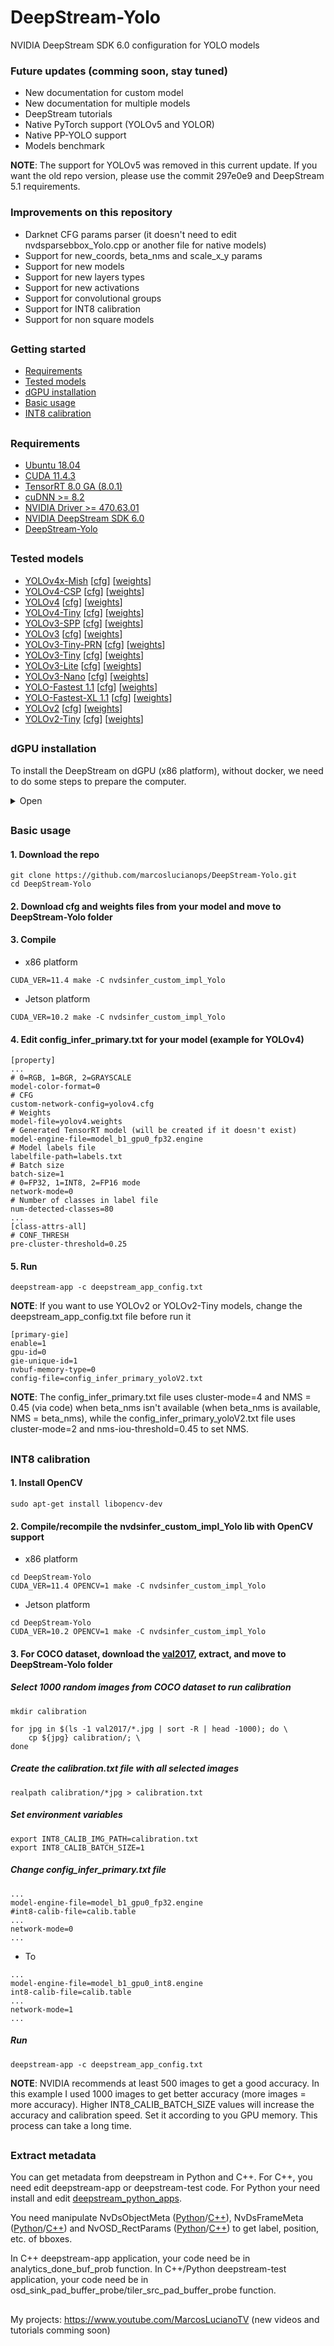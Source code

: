 # DeepStream-Yolo

NVIDIA DeepStream SDK 6.0 configuration for YOLO models

### Future updates (comming soon, stay tuned)

* New documentation for custom model
* New documentation for multiple models
* DeepStream tutorials
* Native PyTorch support (YOLOv5 and YOLOR)
* Native PP-YOLO support
* Models benchmark

**NOTE**: The support for YOLOv5 was removed in this current update. If you want the old repo version, please use the commit 297e0e9 and DeepStream 5.1 requirements.

### Improvements on this repository

* Darknet CFG params parser (it doesn't need to edit nvdsparsebbox_Yolo.cpp or another file for native models)
* Support for new_coords, beta_nms and scale_x_y params
* Support for new models
* Support for new layers types
* Support for new activations
* Support for convolutional groups
* Support for INT8 calibration
* Support for non square models

##

### Getting started

* [Requirements](#requirements)
* [Tested models](#tested-models)
* [dGPU installation](#dgpu-installation)
* [Basic usage](#basic-usage)
* [INT8 calibration](#int8-calibration)

##

### Requirements

* [Ubuntu 18.04](https://releases.ubuntu.com/18.04.6/)
* [CUDA 11.4.3](https://developer.nvidia.com/cuda-toolkit)
* [TensorRT 8.0 GA (8.0.1)](https://developer.nvidia.com/tensorrt)
* [cuDNN >= 8.2](https://developer.nvidia.com/cudnn)
* [NVIDIA Driver >= 470.63.01](https://www.nvidia.com.br/Download/index.aspx)
* [NVIDIA DeepStream SDK 6.0](https://developer.nvidia.com/deepstream-sdk)
* [DeepStream-Yolo](https://github.com/marcoslucianops/DeepStream-Yolo)

##

### Tested models
* [YOLOv4x-Mish](https://github.com/AlexeyAB/darknet) [[cfg](https://raw.githubusercontent.com/AlexeyAB/darknet/master/cfg/yolov4x-mish.cfg)] [[weights](https://github.com/AlexeyAB/darknet/releases/download/darknet_yolo_v4_pre/yolov4x-mish.weights)]
* [YOLOv4-CSP](https://github.com/WongKinYiu/ScaledYOLOv4/tree/yolov4-csp) [[cfg](https://raw.githubusercontent.com/AlexeyAB/darknet/master/cfg/yolov4-csp.cfg)] [[weights](https://github.com/AlexeyAB/darknet/releases/download/darknet_yolo_v4_pre/yolov4-csp.weights)]
* [YOLOv4](https://github.com/AlexeyAB/darknet) [[cfg](https://raw.githubusercontent.com/AlexeyAB/darknet/master/cfg/yolov4.cfg)] [[weights](https://github.com/AlexeyAB/darknet/releases/download/darknet_yolo_v3_optimal/yolov4.weights)]
* [YOLOv4-Tiny](https://github.com/AlexeyAB/darknet) [[cfg](https://raw.githubusercontent.com/AlexeyAB/darknet/master/cfg/yolov4-tiny.cfg)] [[weights](https://github.com/AlexeyAB/darknet/releases/download/darknet_yolo_v4_pre/yolov4-tiny.weights)]
* [YOLOv3-SPP](https://github.com/pjreddie/darknet) [[cfg](https://raw.githubusercontent.com/pjreddie/darknet/master/cfg/yolov3-spp.cfg)] [[weights](https://pjreddie.com/media/files/yolov3-spp.weights)]
* [YOLOv3](https://github.com/pjreddie/darknet) [[cfg](https://raw.githubusercontent.com/pjreddie/darknet/master/cfg/yolov3.cfg)] [[weights](https://pjreddie.com/media/files/yolov3.weights)]
* [YOLOv3-Tiny-PRN](https://github.com/WongKinYiu/PartialResidualNetworks) [[cfg](https://raw.githubusercontent.com/WongKinYiu/PartialResidualNetworks/master/cfg/yolov3-tiny-prn.cfg)] [[weights](https://github.com/WongKinYiu/PartialResidualNetworks/raw/master/model/yolov3-tiny-prn.weights)]
* [YOLOv3-Tiny](https://github.com/pjreddie/darknet) [[cfg](https://raw.githubusercontent.com/pjreddie/darknet/master/cfg/yolov3-tiny.cfg)] [[weights](https://pjreddie.com/media/files/yolov3-tiny.weights)]
* [YOLOv3-Lite](https://github.com/dog-qiuqiu/MobileNet-Yolo) [[cfg](https://raw.githubusercontent.com/dog-qiuqiu/MobileNet-Yolo/master/MobileNetV2-YOLOv3-Lite/COCO/MobileNetV2-YOLOv3-Lite-coco.cfg)] [[weights](https://github.com/dog-qiuqiu/MobileNet-Yolo/raw/master/MobileNetV2-YOLOv3-Lite/COCO/MobileNetV2-YOLOv3-Lite-coco.weights)]
* [YOLOv3-Nano](https://github.com/dog-qiuqiu/MobileNet-Yolo) [[cfg](https://raw.githubusercontent.com/dog-qiuqiu/MobileNet-Yolo/master/MobileNetV2-YOLOv3-Nano/COCO/MobileNetV2-YOLOv3-Nano-coco.cfg)] [[weights](https://github.com/dog-qiuqiu/MobileNet-Yolo/raw/master/MobileNetV2-YOLOv3-Nano/COCO/MobileNetV2-YOLOv3-Nano-coco.weights)]
* [YOLO-Fastest 1.1](https://github.com/dog-qiuqiu/Yolo-Fastest) [[cfg](https://raw.githubusercontent.com/dog-qiuqiu/Yolo-Fastest/master/ModelZoo/yolo-fastest-1.1_coco/yolo-fastest-1.1-xl.cfg)] [[weights](https://github.com/dog-qiuqiu/Yolo-Fastest/raw/master/ModelZoo/yolo-fastest-1.1_coco/yolo-fastest-1.1-xl.weights)]
* [YOLO-Fastest-XL 1.1](https://github.com/dog-qiuqiu/Yolo-Fastest) [[cfg](https://raw.githubusercontent.com/dog-qiuqiu/Yolo-Fastest/master/ModelZoo/yolo-fastest-1.1_coco/yolo-fastest-1.1.cfg)] [[weights](https://github.com/dog-qiuqiu/Yolo-Fastest/raw/master/ModelZoo/yolo-fastest-1.1_coco/yolo-fastest-1.1.weights)]
* [YOLOv2](https://github.com/pjreddie/darknet) [[cfg](https://raw.githubusercontent.com/pjreddie/darknet/master/cfg/yolov2.cfg)] [[weights](https://pjreddie.com/media/files/yolov2.weights)]
* [YOLOv2-Tiny](https://github.com/pjreddie/darknet) [[cfg](https://raw.githubusercontent.com/pjreddie/darknet/master/cfg/yolov2-tiny.cfg)] [[weights](https://pjreddie.com/media/files/yolov2-tiny.weights)]

##

### dGPU installation

To install the DeepStream on dGPU (x86 platform), without docker, we need to do some steps to prepare the computer.

<details><summary>Open</summary>

#### 1. Disable Secure Boot in BIOS

<details><summary>If you are using a laptop with newer Intel/AMD processors, please update the kernel to newer version.</summary>

```
wget https://kernel.ubuntu.com/~kernel-ppa/mainline/v5.11/amd64/linux-headers-5.11.0-051100_5.11.0-051100.202102142330_all.deb
wget https://kernel.ubuntu.com/~kernel-ppa/mainline/v5.11/amd64/linux-headers-5.11.0-051100-generic_5.11.0-051100.202102142330_amd64.deb
wget https://kernel.ubuntu.com/~kernel-ppa/mainline/v5.11/amd64/linux-image-unsigned-5.11.0-051100-generic_5.11.0-051100.202102142330_amd64.deb
wget https://kernel.ubuntu.com/~kernel-ppa/mainline/v5.11/amd64/linux-modules-5.11.0-051100-generic_5.11.0-051100.202102142330_amd64.deb
sudo dpkg -i  *.deb
sudo reboot
```

</details>

#### 2. Install dependencies

```
sudo apt-get install gcc make git libtool autoconf autogen pkg-config cmake
sudo apt-get install python3 python3-dev python3-pip
sudo apt install libssl1.0.0 libgstreamer1.0-0 gstreamer1.0-tools gstreamer1.0-plugins-good gstreamer1.0-plugins-bad gstreamer1.0-plugins-ugly gstreamer1.0-libav libgstrtspserver-1.0-0 libjansson4
sudo apt-get install linux-headers-$(uname -r)
```

**NOTE**: Install DKMS if you are using the default Ubuntu kernel

```
sudo apt-get install dkms
```

**NOTE**: Purge all NVIDIA driver, CUDA, etc.

#### 3. Disable Nouveau

```
sudo nano /etc/modprobe.d/blacklist-nouveau.conf
```

* Add

```
blacklist nouveau
options nouveau modeset=0
```

* Run

```
sudo update-initramfs -u
```

#### 4. Reboot the computer

```
sudo reboot
```

#### 5. Download and install NVIDIA Driver without xconfig

```
wget https://us.download.nvidia.com/tesla/470.82.01/NVIDIA-Linux-x86_64-470.82.01.run
sudo sh NVIDIA-Linux-x86_64-470.82.01.run
```

**NOTE**: If you are using default Ubuntu kernel, enable the DKMS during the installation. Else, you can skip this driver installation and install the NVIDIA driver from CUDA runfile (next step).

#### 6. Download and install CUDA 11.4.3 without NVIDIA Driver

```
wget https://developer.download.nvidia.com/compute/cuda/11.4.3/local_installers/cuda_11.4.3_470.82.01_linux.run
sudo sh cuda_11.4.3_470.82.01_linux.run
```

* Export environment variables

```
nano ~/.bashrc
```

* Add

```
export PATH=/usr/local/cuda-11.4/bin${PATH:+:${PATH}}
export LD_LIBRARY_PATH=/usr/local/cuda-11.4/lib64\${LD_LIBRARY_PATH:+:${LD_LIBRARY_PATH}}
```

* Run

```
source ~/.bashrc
sudo ldconfig
```

**NOTE**: If you are using a laptop with NVIDIA Optimius, run

```
sudo apt-get install nvidia-prime
sudo prime-select nvidia
```

#### 7. Download from [NVIDIA website](https://developer.nvidia.com/nvidia-tensorrt-8x-download) and install the TensorRT 8.0 GA (8.0.1)

```
echo "deb https://developer.download.nvidia.com/compute/cuda/repos/ubuntu1804/x86_64 /" | sudo tee /etc/apt/sources.list.d/cuda-repo.list
wget https://developer.download.nvidia.com/compute/cuda/repos/ubuntu1804/x86_64/7fa2af80.pub
sudo apt-key add 7fa2af80.pub
sudo apt-get update
sudo dpkg -i nv-tensorrt-repo-ubuntu1804-cuda11.3-trt8.0.1.6-ga-20210626_1-1_amd64.deb
sudo apt-key add /var/nv-tensorrt-repo-ubuntu1804-cuda11.3-trt8.0.1.6-ga-20210626/7fa2af80.pub
sudo apt-get update
sudo apt-get install libnvinfer8=8.0.1-1+cuda11.3 libnvinfer-plugin8=8.0.1-1+cuda11.3 libnvparsers8=8.0.1-1+cuda11.3 libnvonnxparsers8=8.0.1-1+cuda11.3 libnvinfer-bin=8.0.1-1+cuda11.3 libnvinfer-dev=8.0.1-1+cuda11.3 libnvinfer-plugin-dev=8.0.1-1+cuda11.3 libnvparsers-dev=8.0.1-1+cuda11.3 libnvonnxparsers-dev=8.0.1-1+cuda11.3 libnvinfer-samples=8.0.1-1+cuda11.3 libnvinfer-doc=8.0.1-1+cuda11.3
```

#### 8. Download from [NVIDIA website](https://developer.nvidia.com/deepstream-sdk) and install the DeepStream SDK 6.0

```
sudo apt-get install ./deepstream-6.0_6.0.0-1_amd64.deb
rm ${HOME}/.cache/gstreamer-1.0/registry.x86_64.bin
```

#### 9. Reboot the computer

```
sudo reboot
```

</details>

##

### Basic usage

#### 1. Download the repo

```
git clone https://github.com/marcoslucianops/DeepStream-Yolo.git
cd DeepStream-Yolo
```

#### 2. Download cfg and weights files from your model and move to DeepStream-Yolo folder

#### 3. Compile

* x86 platform

```
CUDA_VER=11.4 make -C nvdsinfer_custom_impl_Yolo
```

* Jetson platform

```
CUDA_VER=10.2 make -C nvdsinfer_custom_impl_Yolo
```

#### 4. Edit config_infer_primary.txt for your model (example for YOLOv4)

```
[property]
...
# 0=RGB, 1=BGR, 2=GRAYSCALE
model-color-format=0
# CFG
custom-network-config=yolov4.cfg
# Weights
model-file=yolov4.weights
# Generated TensorRT model (will be created if it doesn't exist)
model-engine-file=model_b1_gpu0_fp32.engine
# Model labels file
labelfile-path=labels.txt
# Batch size
batch-size=1
# 0=FP32, 1=INT8, 2=FP16 mode
network-mode=0
# Number of classes in label file
num-detected-classes=80
...
[class-attrs-all]
# CONF_THRESH
pre-cluster-threshold=0.25
```

#### 5. Run

```
deepstream-app -c deepstream_app_config.txt
```

**NOTE**: If you want to use YOLOv2 or YOLOv2-Tiny models, change the deepstream_app_config.txt file before run it

```
[primary-gie]
enable=1
gpu-id=0
gie-unique-id=1
nvbuf-memory-type=0
config-file=config_infer_primary_yoloV2.txt
```

**NOTE**: The config_infer_primary.txt file uses cluster-mode=4 and NMS = 0.45 (via code) when beta_nms isn't available (when beta_nms is available, NMS = beta_nms), while the config_infer_primary_yoloV2.txt file uses cluster-mode=2 and nms-iou-threshold=0.45 to set NMS.

##

### INT8 calibration

#### 1. Install OpenCV

```
sudo apt-get install libopencv-dev
```

#### 2. Compile/recompile the nvdsinfer_custom_impl_Yolo lib with OpenCV support

* x86 platform

```
cd DeepStream-Yolo
CUDA_VER=11.4 OPENCV=1 make -C nvdsinfer_custom_impl_Yolo
```

* Jetson platform

```
cd DeepStream-Yolo
CUDA_VER=10.2 OPENCV=1 make -C nvdsinfer_custom_impl_Yolo
```

#### 3. For COCO dataset, download the [val2017](https://drive.google.com/file/d/1gbvfn7mcsGDRZ_luJwtITL-ru2kK99aK/view?usp=sharing), extract, and move to DeepStream-Yolo folder

##### Select 1000 random images from COCO dataset to run calibration

```
mkdir calibration
```

```
for jpg in $(ls -1 val2017/*.jpg | sort -R | head -1000); do \
    cp ${jpg} calibration/; \
done
```

##### Create the calibration.txt file with all selected images

```
realpath calibration/*jpg > calibration.txt
```

##### Set environment variables

```
export INT8_CALIB_IMG_PATH=calibration.txt
export INT8_CALIB_BATCH_SIZE=1
```

##### Change config_infer_primary.txt file

```
...
model-engine-file=model_b1_gpu0_fp32.engine
#int8-calib-file=calib.table
...
network-mode=0
...
```

* To

```
...
model-engine-file=model_b1_gpu0_int8.engine
int8-calib-file=calib.table
...
network-mode=1
...
```

##### Run

```
deepstream-app -c deepstream_app_config.txt
```

**NOTE**: NVIDIA recommends at least 500 images to get a good accuracy. In this example I used 1000 images to get better accuracy (more images = more accuracy). Higher INT8_CALIB_BATCH_SIZE values will increase the accuracy and calibration speed. Set it according to you GPU memory. This process can take a long time.

##

### Extract metadata

You can get metadata from deepstream in Python and C++. For C++, you need edit deepstream-app or deepstream-test code. For Python your need install and edit [deepstream_python_apps](https://github.com/NVIDIA-AI-IOT/deepstream_python_apps).

You need manipulate NvDsObjectMeta ([Python](https://docs.nvidia.com/metropolis/deepstream/python-api/PYTHON_API/NvDsMeta/NvDsObjectMeta.html)/[C++](https://docs.nvidia.com/metropolis/deepstream/sdk-api/struct__NvDsObjectMeta.html)), NvDsFrameMeta ([Python](https://docs.nvidia.com/metropolis/deepstream/python-api/PYTHON_API/NvDsMeta/NvDsFrameMeta.html)/[C++](https://docs.nvidia.com/metropolis/deepstream/sdk-api/struct__NvDsFrameMeta.html)) and NvOSD_RectParams ([Python](https://docs.nvidia.com/metropolis/deepstream/python-api/PYTHON_API/NvOSD/NvOSD_RectParams.html)/[C++](https://docs.nvidia.com/metropolis/deepstream/sdk-api/struct__NvOSD__RectParams.html)) to get label, position, etc. of bboxes.

In C++ deepstream-app application, your code need be in analytics_done_buf_prob function.
In C++/Python deepstream-test application, your code need be in osd_sink_pad_buffer_probe/tiler_src_pad_buffer_probe function.

##

My projects: https://www.youtube.com/MarcosLucianoTV (new videos and tutorials comming soon)
